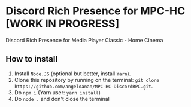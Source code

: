 # Discord Rich Presence for MPC-HC [WORK IN PROGRESS]
Discord Rich Presence for Media Player Classic - Home Cinema

## How to install

1. Install `Node.JS` (optional but better, install `Yarn`).
2. Clone this repository by running on the terminal: `git clone https://github.com/angeloanan/MPC-HC-DiscordRPC.git`.
3. Do `npm i` (Yarn user: `yarn install`)
4. Do `node .` and don't close the terminal